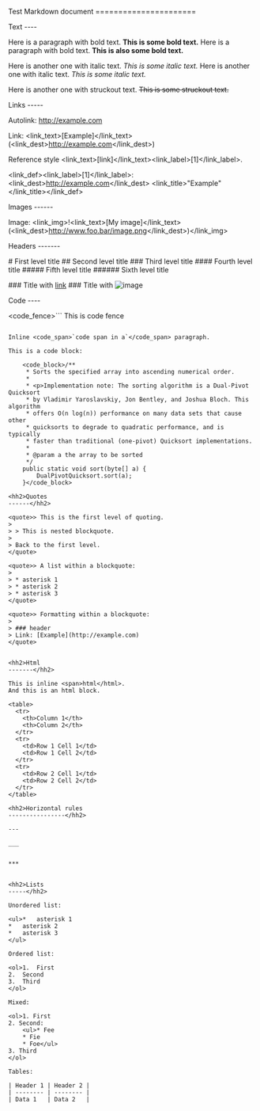 <hh1>Test Markdown document
======================</hh1>

<hh2>Text
----</hh2>

Here is a paragraph with bold text. <bold><boldm>**</boldm>This is some bold text.<boldm>**</boldm></bold> Here is a
paragraph with bold text. <bold><boldm>__</boldm>This is also some bold text.<boldm>__</boldm></bold>

Here is another one with italic text. <italic><italicm>*</italicm>This is some italic text.<italicm>*</italicm></italic> Here is
another one with italic text. <italic><italicm>_</italicm>This is some italic text.<italicm>_</italicm></italic>

Here is another one with struckout text. <strike>~~This is some struckout text.~~</strike>


<hh2>Links
-----</hh2>

Autolink: <alink><http://example.com></alink>

Link: <link_text>[Example]</link_text>(<link_dest>http://example.com</link_dest>)

Reference style <link_text>[link]</link_text><link_label>[1]</link_label>.

<link_def><link_label>[1]</link_label>: <link_dest>http://example.com</link_dest>  <link_title>"Example"</link_title></link_def>


<hh2>Images
------</hh2>

Image: <link_img>!<link_text>[My image]</link_text>(<link_dest>http://www.foo.bar/image.png</link_dest>)</link_img>

<hh2>Headers
-------</hh2>

<hh1># First level title</hh1>
<hh2>## Second level title</hh2>
<hh3>### Third level title</hh3>
<hh4>#### Fourth level title</hh4>
<hh5>##### Fifth level title</hh5>
<hh6>###### Sixth level title</hh6>

<hh3>### Title with [link](http://localhost)</hh3>
<hh3>### Title with ![image](http://localhost)</hh3>

<hh2>Code
----</hh2>

<code_fence>```
This
  is
    code
      fence
```</code_fence>

Inline <code_span>`code span in a`</code_span> paragraph.

This is a code block:

    <code_block>/**
     * Sorts the specified array into ascending numerical order.
     *
     * <p>Implementation note: The sorting algorithm is a Dual-Pivot Quicksort
     * by Vladimir Yaroslavskiy, Jon Bentley, and Joshua Bloch. This algorithm
     * offers O(n log(n)) performance on many data sets that cause other
     * quicksorts to degrade to quadratic performance, and is typically
     * faster than traditional (one-pivot) Quicksort implementations.
     *
     * @param a the array to be sorted
     */
    public static void sort(byte[] a) {
        DualPivotQuicksort.sort(a);
    }</code_block>

<hh2>Quotes
------</hh2>

<quote>> This is the first level of quoting.
>
> > This is nested blockquote.
>
> Back to the first level.
</quote>

<quote>> A list within a blockquote:
>
> *	asterisk 1
> *	asterisk 2
> *	asterisk 3
</quote>

<quote>> Formatting within a blockquote:
>
> ### header
> Link: [Example](http://example.com)
</quote>


<hh2>Html
-------</hh2>

This is inline <span>html</html>.
And this is an html block.

<table>
  <tr>
    <th>Column 1</th>
    <th>Column 2</th>
  </tr>
  <tr>
    <td>Row 1 Cell 1</td>
    <td>Row 1 Cell 2</td>
  </tr>
  <tr>
    <td>Row 2 Cell 1</td>
    <td>Row 2 Cell 2</td>
  </tr>
</table>

<hh2>Horizontal rules
----------------</hh2>

---

___


***


<hh2>Lists
-----</hh2>

Unordered list:

<ul>*	asterisk 1
*	asterisk 2
*	asterisk 3
</ul>

Ordered list:

<ol>1.	First
2.	Second
3.	Third
</ol>

Mixed:

<ol>1. First
2. Second:
	<ul>* Fee
	* Fie
	* Foe</ul>
3. Third
</ol>

Tables:

| Header 1 | Header 2 |
| -------- | -------- |
| Data 1   | Data 2   |